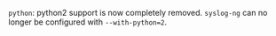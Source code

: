 `python`: python2 support is now completely removed. `syslog-ng` can no longer be configured with `--with-python=2`.
